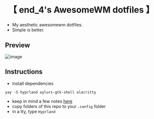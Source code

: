 <div align="center">
    <h1>【 end_4's AwesomeWM dotfiles 】</h1>
    <h3></h3>
</div>

- My aesthetic awesomewm dotfiles.
- Simple is better.

## Preview

![image](https://github.com/end-4/awesomewm-dotfiles/assets/97237370/2a29a6e9-a7dc-46ae-b345-a0a1dd760f59)


## Instructions
- install dependencies
```
yay -S hyprland aylurs-gtk-shell alacritty
```
- keep in mind a few notes [here](https://www.youtube.com/watch?v=dQw4w9WgXcQ)
- copy folders of this repo to your `.config` folder
- in a tty, type `Hyprland`
